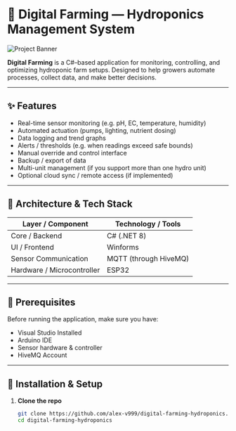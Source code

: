 # 🌱 Digital Farming — Hydroponics Management System

![Project Banner](https://socialify.git.ci/alex-v999/digital-farming-hydroponics/image?custom_language=C%23&description=1&font=Jost&forks=1&issues=1&language=1&logo=https%3A%2F%2Fibb.co%2FT6BcjvT&name=1&owner=1&pattern=Overlapping+Hexagons&pulls=1&stargazers=1&theme=Dark)

**Digital Farming** is a C#–based application for monitoring, controlling, and optimizing hydroponic farm setups. Designed to help growers automate processes, collect data, and make better decisions.

---

## ✨ Features

- Real-time sensor monitoring (e.g. pH, EC, temperature, humidity)  
- Automated actuation (pumps, lighting, nutrient dosing)  
- Data logging and trend graphs  
- Alerts / thresholds (e.g. when readings exceed safe bounds)  
- Manual override and control interface  
- Backup / export of data  
- Multi-unit management (if you support more than one hydro unit)  
- Optional cloud sync / remote access (if implemented)

---

## 🧱 Architecture & Tech Stack

| Layer / Component       | Technology / Tools                                                      |
|--------------------------|---------------------------------------------------------------------------|
| Core / Backend           | C# (.NET 8)                                                               |
| UI / Frontend            | Winforms                                                                  |
| Sensor Communication     | MQTT (through HiveMQ)                                                     |
| Hardware / Microcontroller | ESP32                                                                   |

---

## 🧰 Prerequisites

Before running the application, make sure you have:

- Visual Studio Installed 
- Arduino IDE  
- Sensor hardware & controller  
- HiveMQ Account   

---

## 🚀 Installation & Setup

1. **Clone the repo**  
   ```bash
   git clone https://github.com/alex-v999/digital-farming-hydroponics.git
   cd digital-farming-hydroponics
